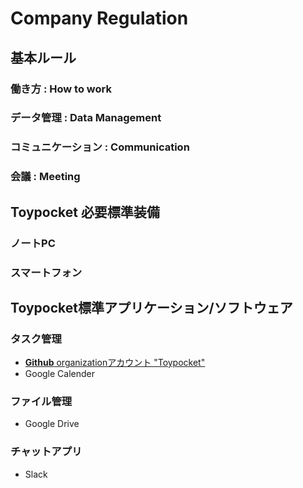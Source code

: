 # Company Regulation
## 基本ルール
### 働き方 : How to work

### データ管理 : Data Management

### コミュニケーション : Communication

### 会議 : Meeting

## Toypocket 必要標準装備
### ノートPC

### スマートフォン

## Toypocket標準アプリケーション/ソフトウェア
### タスク管理
- [**Github** organizationアカウント "Toypocket"](https://github.com/toypocket)
- Google Calender

### ファイル管理
- Google Drive

### チャットアプリ
- Slack
